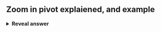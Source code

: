 ## Zoom in pivot explaiened, and example
<details>
<summary><b>Reveal answer</b></summary>
When a product feature becomes a product.<br><br>Flickr was a multiplayer game. One feature allowed players to share photographs. This feature became more popular than the game itself.&nbsp;
</details>
